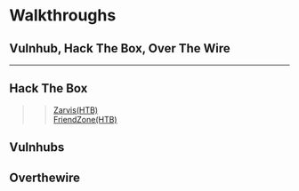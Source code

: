 # Walkthroughs
## Vulnhub, Hack The Box, Over The Wire
   
****  
## Hack The Box
>> [Zarvis(HTB)](/Walkthroughs/Jarvis-HTB)  
>> [FriendZone(HTB)](/Walkthroughs/Friendzone-HTB)   

## Vulnhubs

## Overthewire 
>> 
